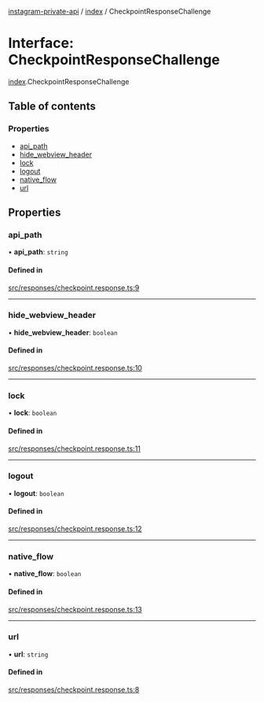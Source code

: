 [instagram-private-api](../../README.md) / [index](../../modules/index.md) / CheckpointResponseChallenge

# Interface: CheckpointResponseChallenge

[index](../../modules/index.md).CheckpointResponseChallenge

## Table of contents

### Properties

- [api\_path](CheckpointResponseChallenge.md#api_path)
- [hide\_webview\_header](CheckpointResponseChallenge.md#hide_webview_header)
- [lock](CheckpointResponseChallenge.md#lock)
- [logout](CheckpointResponseChallenge.md#logout)
- [native\_flow](CheckpointResponseChallenge.md#native_flow)
- [url](CheckpointResponseChallenge.md#url)

## Properties

### api\_path

• **api\_path**: `string`

#### Defined in

[src/responses/checkpoint.response.ts:9](https://github.com/Nerixyz/instagram-private-api/blob/0e0721c/src/responses/checkpoint.response.ts#L9)

___

### hide\_webview\_header

• **hide\_webview\_header**: `boolean`

#### Defined in

[src/responses/checkpoint.response.ts:10](https://github.com/Nerixyz/instagram-private-api/blob/0e0721c/src/responses/checkpoint.response.ts#L10)

___

### lock

• **lock**: `boolean`

#### Defined in

[src/responses/checkpoint.response.ts:11](https://github.com/Nerixyz/instagram-private-api/blob/0e0721c/src/responses/checkpoint.response.ts#L11)

___

### logout

• **logout**: `boolean`

#### Defined in

[src/responses/checkpoint.response.ts:12](https://github.com/Nerixyz/instagram-private-api/blob/0e0721c/src/responses/checkpoint.response.ts#L12)

___

### native\_flow

• **native\_flow**: `boolean`

#### Defined in

[src/responses/checkpoint.response.ts:13](https://github.com/Nerixyz/instagram-private-api/blob/0e0721c/src/responses/checkpoint.response.ts#L13)

___

### url

• **url**: `string`

#### Defined in

[src/responses/checkpoint.response.ts:8](https://github.com/Nerixyz/instagram-private-api/blob/0e0721c/src/responses/checkpoint.response.ts#L8)
